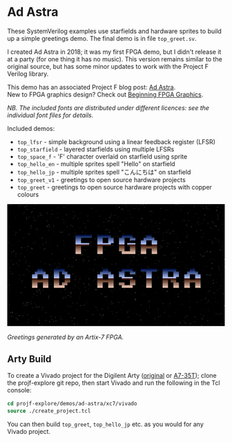 # Ad Astra

These SystemVerilog examples use starfields and hardware sprites to build up a simple greetings demo. The final demo is in file `top_greet.sv`.

I created Ad Astra in 2018; it was my first FPGA demo, but I didn't release it at a party (for one thing it has no music).
This version remains similar to the original source, but has some minor updates to work with the Project F Verilog library.

This demo has an associated Project F blog post: [Ad Astra](https://projectf.io/posts/fpga-ad-astra/).  
New to FPGA graphics design? Check out [Beginning FPGA Graphics](https://projectf.io/posts/fpga-graphics/).

_NB. The included fonts are distributed under different licences: see the individual font files for details._

Included demos:

* `top_lfsr` - simple background using a linear feedback register (LFSR)
* `top_starfield` - layered starfields using multiple LFSRs
* `top_space_f` - 'F' character overlaid on starfield using sprite
* `top_hello_en` - multiple sprites spell "Hello" on starfield
* `top_hello_jp` - multiple sprites spell "こんにちは" on starfield
* `top_greet_v1` - greetings to open source hardware projects
* `top_greet` - greetings to open source hardware projects with copper colours

![](../../doc/img/fpga-ad-astra.png?raw=true "")

_Greetings generated by an Artix-7 FPGA._

## Arty Build

To create a Vivado project for the Digilent Arty ([original](https://digilent.com/reference/programmable-logic/arty/reference-manual) or [A7-35T](https://reference.digilentinc.com/reference/programmable-logic/arty-a7/reference-manual)); clone the projf-explore git repo, then start Vivado and run the following in the Tcl console:

```tcl
cd projf-explore/demos/ad-astra/xc7/vivado
source ./create_project.tcl
```

You can then build `top_greet`, `top_hello_jp` etc. as you would for any Vivado project.
